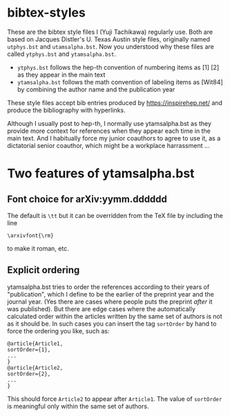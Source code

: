 # bibtex-styles

These are the bibtex style files I (Yuji Tachikawa) regularly use. 
Both are based on Jacques Distler's U. Texas Austin style files, originally named `utphys.bst` and `utamsalpha.bst`.
Now you understood why these files are called `ytphys.bst` and `ytamsalpha.bst`.

- `ytphys.bst` follows the hep-th convention of numbering items as [1] [2] as they appear in the main text
- `ytamsalpha.bst` follows the math convention of labeling items as [Wit84] by combining the author name and the publication year

These style files accept bib entries produced by https://inspirehep.net/ and produce the bibliography with hyperlinks. 

Although I usually post to hep-th, I normally use ytamsalpha.bst as they provide more context for references when they appear each time in the main text.
And I habitually force my junior coauthors to agree to use it, as a dictatorial senior coauthor, which might be a workplace harrassment ...

# Two features of ytamsalpha.bst

## Font choice for arXiv:yymm.dddddd

The default is `\tt` but it can be overridden from the TeX file by including the line 
```
\arxivfont{\rm}
```
to make it roman, etc.

## Explicit ordering
ytamsalpha.bst tries to order the references according to their years of "publication",
which I define to be the earlier of the preprint year and the journal year. 
(Yes there are cases where people puts the preprint *after* it was published).
But there are edge cases where the automatically calculated order within the articles written by the same set of authors is not as it should be. 
In such cases you can insert the tag `sortOrder` by hand to force the ordering you like, such as:
```
@article{Article1,
sortOrder={1},
...
}
@article{Article2,
sortOrder={2},
...
}
```
This should force `Article2` to appear after `Article1`. The value of `sortOrder` is meaningful only within the same set of authors.
